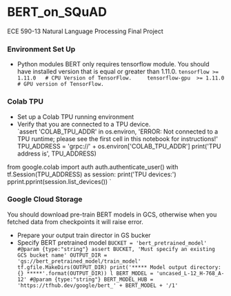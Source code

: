 # BERT_on_SQuAD
ECE 590-13 Natural Language Processing Final Project   
### Environment Set Up   
- Python modules
BERT only requires tensorflow module. You should have installed version that is equal or greater than 1.11.0.
`tensorflow >= 1.11.0   # CPU Version of TensorFlow.    
tensorflow-gpu  >= 1.11.0  # GPU version of TensorFlow.`
### Colab TPU
- Set up a Colab TPU running environment
- Verify that you are connected to a TPU device.   
`assert 'COLAB_TPU_ADDR' in os.environ, 'ERROR: Not connected to a TPU runtime; please see the first cell in this notebook for instructions!'
TPU_ADDRESS = 'grpc://' + os.environ['COLAB_TPU_ADDR']
print('TPU address is', TPU_ADDRESS)

from google.colab import auth
auth.authenticate_user()
with tf.Session(TPU_ADDRESS) as session:
  print('TPU devices:')
  pprint.pprint(session.list_devices())
  `
  ### Google Cloud Storage
  You should download pre-train BERT models in GCS, otherwise when you fetched data from checkpoints it will raise error.
  - Prepare your output train director in GS bucker
  - Specify BERT pretrained model
  `BUCKET = 'bert_pretrained_model' #@param {type:"string"}
assert BUCKET, 'Must specify an existing GCS bucket name'
OUTPUT_DIR = 'gs://bert_pretrained_model/train_model'
tf.gfile.MakeDirs(OUTPUT_DIR)
print('***** Model output directory: {} *****'.format(OUTPUT_DIR))
l
BERT_MODEL = 'uncased_L-12_H-768_A-12' #@param {type:"string"}
BERT_MODEL_HUB = 'https://tfhub.dev/google/bert_' + BERT_MODEL + '/1'
`
